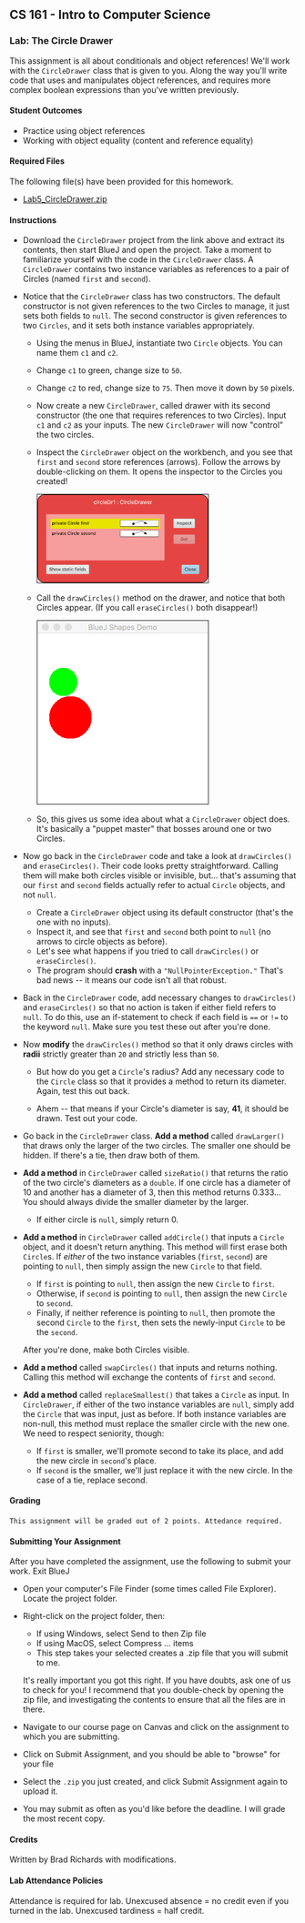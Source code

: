 ## CS 161 - Intro to Computer Science

### Lab: The Circle Drawer

This assignment is all about conditionals and object references! We'll work with the `CircleDrawer` class that is given to you. Along the way you'll write code that uses and manipulates object references, and requires more complex boolean expressions than you've written previously.

#### Student Outcomes

- Practice using object references
- Working with object equality (content and reference equality)

<!-- 
#### Working with Partners (Please Read)

You are required to work _together_ on labs. As I mentioned the first day of class, some of you may have had some prior programming experience, and this lab may come more naturally for you. Please be humble and be supportive to one another, and don't leave your partner behind. Labs are _very_ low-stakes, and you'll get full credit for being here, working through it, and being a good citizen. We'll be around to help.

Here are your assigned partners for today's lab.

```
[Jones, B, Jones, S]
[Steller, L, Culpepper, A]
[Camblin, F, Strash, K]
[Beardsley, M, Murphy, C, Rodriguez, C]
[Brown, A, Grey, E]
[Roppolo, G, Murayama, E]
[Wissing, A, Miller, D]
``` 
-->


#### Required Files

The following file(s) have been provided for this homework.

- [Lab5_CircleDrawer.zip](Lab5_CircleDrawer.zip)

#### Instructions

- Download the `CircleDrawer` project from the link above and extract its contents, then start BlueJ and open the project. Take a moment to familiarize yourself with the code in the `CircleDrawer` class. A `CircleDrawer` contains two instance variables as references to a pair of Circles (named `first` and `second`).

- Notice that the `CircleDrawer` class has two constructors. The default constructor is not given references to the two Circles to manage, it just sets both fields to `null`. The second constructor is given references to two `Circles`, and it sets both instance variables appropriately.

  - Using the menus in BlueJ, instantiate two `Circle` objects. You can name them `c1` and `c2`.
  - Change `c1` to green, change size to `50`.
  - Change `c2` to red, change size to `75`. Then move it down by `50` pixels.
  - Now create a new `CircleDrawer`, called drawer with its second constructor (the one that requires references to two Circles). Input `c1` and `c2` as your inputs. The new `CircleDrawer` will now "control" the two circles.

  - Inspect the `CircleDrawer` object on the workbench, and you see that `first` and `second` store references (arrows). Follow the arrows by double-clicking on them. It opens the inspector to the Circles you created!

    <img src="figures/drawer2.png" width="300px" border="1px" />

  - Call the `drawCircles()` method on the drawer, and notice that both Circles appear. (If you call `eraseCircles()` both disappear!)

    <img src="figures/drawer1.png" width="300px" border="1px" />

  - So, this gives us some idea about what a `CircleDrawer` object does. It's basically a "puppet master" that bosses around one or two Circles.

<!-- - It's time to start weaning you off the BlueJ menus, and start learning how to do everything in code. Create a new class, and name it `Tester`. Clean up the "boilerplate code" that BlueJ fills in automatically. There are no fields. Now create the `main` method, which always has the same signature below:

  ```java
  public static void main(String[] args) {
    // Code goes here
  }
  ```

  In the body of the `main` method, write code to do what we had just done using menus. Before you write anything though, you might interested in the following syntax reminders.

  Object Instantiation/Creation:

  ```java
  ObjectType name = new ObjectType(...);  // 1) ObjectType refers to the Class name
                                        // 2) name is a good name to call your object variable
                                        // 3) ... refers to any parameters you wish to input to the constructor
  ```

  Calling a method on an object:

  ```java
  name.method(...);    // 1) name is the variable that refers to an object
                     // 2) ... refers to any parameters input into the method
  ```

- I got things started for you...

  ```java
  public static void main(String[] args) {
      Circle c1 = new Circle();
      c1.makeVisible();
      c1.changeColor("green");
      c1.changeSize(50);

      // Finish the rest
  }
  ```

- After you're done, close out the code window. Right click on the `Tester` class and call the main method (Don't create a new `Tester` object on the workbench). You should again see the green and red circles drawn. -->

- Now go back in the `CircleDrawer` code and take a look at `drawCircles()` and `eraseCircles()`. Their code looks pretty straightforward. Calling them will make both circles visible or invisible, but... that's assuming that our `first` and `second` fields actually refer to actual `Circle` objects, and not `null`.

  - Create a `CircleDrawer` object using its default constructor (that's the one with no inputs).
  - Inspect it, and see that `first` and `second` both point to `null` (no arrows to circle objects as before).
  - Let's see what happens if you tried to call `drawCircles()` or `eraseCircles()`.
  - The program should **crash** with a `"NullPointerException."` That's bad news -- it means our code isn't all that robust.

- Back in the `CircleDrawer` code, add necessary changes to `drawCircles()` and `eraseCircles()` so that no action is taken if either field refers to `null`. To do this, use an if-statement to check if each field is `==` or `!=` to the keyword `null`. Make sure you test these out after you're done.

- Now **modify** the `drawCircles()` method so that it only draws circles with **radii** strictly greater than `20` and strictly less than `50`.

  - But how do you get a `Circle`'s radius? Add any necessary code to the `Circle` class so that it provides a method to return its diameter. Again, test this out back.

  - Ahem -- that means if your Circle's diameter is say, **41**, it should be drawn. Test out your code.

- Go back in the `CircleDrawer` class. **Add a method** called `drawLarger()` that draws only the larger of the two circles. The smaller one should be hidden. If there's a tie, then draw both of them.

- **Add a method** in `CircleDrawer` called `sizeRatio()` that returns the ratio of the two circle's diameters as a `double`. If one circle has a diameter of 10 and another has a diameter of 3, then this method returns 0.333... You should always divide the smaller diameter by the larger.

  - If either circle is `null`, simply return 0.

- **Add a method** in `CircleDrawer` called `addCircle()` that inputs a `Circle` object, and it doesn't return anything. This method will first erase both `Circle`s. If *either* of the two instance variables (`first`, `second`) are pointing to `null`, then simply assign the new `Circle` to that field.

  - If `first` is pointing to `null`, then assign the new `Circle` to `first`.
  - Otherwise, if `second` is pointing to `null`, then assign the new `Circle` to `second`.
  - Finally, if neither reference is pointing to `null`, then promote the second `Circle` to the `first`, then sets the newly-input `Circle` to be the `second`.

  After you're done, make both Circles visible.

- **Add a method** called `swapCircles()` that inputs and returns nothing. Calling this method will exchange the contents of `first` and `second`. 

- **Add a method** called `replaceSmallest()` that takes a `Circle` as input. In `CircleDrawer`, if either of the two instance variables are `null`, simply add the `Circle` that was input, just as before. If both instance variables are non-null, this method must replace the smaller circle with the new one. We need to respect seniority, though:
  - If `first` is smaller, we'll promote second to take its place, and add the new circle in `second`'s place.
  - If `second` is the smaller, we'll just replace it with the new circle. In the case of a tie, replace second.



<!-- 

- Finally, add a method to `CircleDrawer` called `drawWhenEquals()` that draws both `Circles` if they are "equal" in _content_. Hide both of them if they aren't "equal." Before you can write the method, you need to add an `equals()` method in the `Circle` class.

  - Let's say that two `Circle`s are equal in content if they have the same size and (x,y) positioning. Refer back to the "content (deep) equality" notes, if you need a reminder on how these `equals()` methods are written.

-->


#### Grading

```
This assignment will be graded out of 2 points. Attedance required.
```


#### Submitting Your Assignment

After you have completed the assignment, use the following to submit your work.
Exit BlueJ

- Open your computer's File Finder (some times called File Explorer). Locate the project folder.

- Right-click on the project folder, then:

  - If using Windows, select Send to then Zip file
  - If using MacOS, select Compress ... items
  - This step takes your selected creates a .zip file that you will submit to me.

  It's really important you got this right. If you have doubts, ask one of us to check for you! I recommend that you double-check by opening the zip file, and investigating the contents to ensure that all the files are in there.

- Navigate to our course page on Canvas and click on the assignment to which you are submitting.

- Click on Submit Assignment, and you should be able to "browse" for your file

- Select the `.zip` you just created, and click Submit Assignment again to upload it.

- You may submit as often as you'd like before the deadline. I will grade the most recent copy.

#### Credits

Written by Brad Richards with modifications.

#### Lab Attendance Policies

Attendance is required for lab. Unexcused absence = no credit even if you turned in the lab. Unexcused tardiness = half credit.
